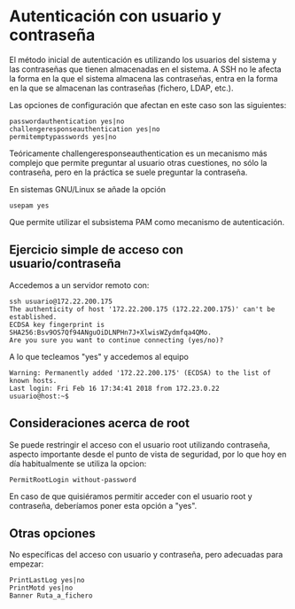 # Autenticación con usuario y contraseña

El método inicial de autenticación es utilizando los usuarios del
sistema y las contraseñas que tienen almacenadas en el sistema. A SSH
no le afecta la forma en la que el sistema almacena las contraseñas, 
entra en la forma en la que se almacenan las contraseñas (fichero,
LDAP, etc.).

Las opciones de configuración que afectan en este caso son las
siguientes:

```
passwordauthentication yes|no
challengeresponseauthentication yes|no
permitemptypasswords yes|no
```

Teóricamente challengeresponseauthentication es un mecanismo más
complejo que permite preguntar al usuario otras cuestiones, no sólo la
contraseña, pero en la práctica se suele preguntar la contraseña.

En sistemas GNU/Linux se añade la opción

```
usepam yes
```

Que permite utilizar el subsistema PAM como mecanismo de
autenticación.

## Ejercicio simple de acceso con usuario/contraseña

Accedemos a un servidor remoto con:

```
ssh usuario@172.22.200.175
The authenticity of host '172.22.200.175 (172.22.200.175)' can't be established.
ECDSA key fingerprint is SHA256:Bsv9OS7Qf94ANguOiDLNPHn7J+XlwisWZydmfqa4QMo.
Are you sure you want to continue connecting (yes/no)? 
```

A lo que tecleamos "yes" y accedemos al equipo

```
Warning: Permanently added '172.22.200.175' (ECDSA) to the list of known hosts.
Last login: Fri Feb 16 17:34:41 2018 from 172.23.0.22
usuario@host:~$ 
```

## Consideraciones acerca de root

Se puede restringir el acceso con el usuario root utilizando
contraseña, aspecto importante desde el punto de vista de seguridad,
por lo que hoy en día habitualmente se utiliza la opcion:

```
PermitRootLogin without-password
```

En caso de que quisiéramos permitir acceder con el usuario root y
contraseña, deberíamos poner esta opción a "yes".

## Otras opciones

No específicas del acceso con usuario y contraseña, pero adecuadas
para empezar:

```
PrintLastLog yes|no
PrintMotd yes|no
Banner Ruta_a_fichero
```


